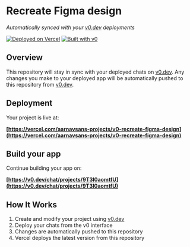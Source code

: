 # Recreate Figma design

*Automatically synced with your [v0.dev](https://v0.dev) deployments*

[![Deployed on Vercel](https://img.shields.io/badge/Deployed%20on-Vercel-black?style=for-the-badge&logo=vercel)](https://vercel.com/aarnavsans-projects/v0-recreate-figma-design)
[![Built with v0](https://img.shields.io/badge/Built%20with-v0.dev-black?style=for-the-badge)](https://v0.dev/chat/projects/9T3l0aomtfU)

## Overview

This repository will stay in sync with your deployed chats on [v0.dev](https://v0.dev).
Any changes you make to your deployed app will be automatically pushed to this repository from [v0.dev](https://v0.dev).

## Deployment

Your project is live at:

**[https://vercel.com/aarnavsans-projects/v0-recreate-figma-design](https://vercel.com/aarnavsans-projects/v0-recreate-figma-design)**

## Build your app

Continue building your app on:

**[https://v0.dev/chat/projects/9T3l0aomtfU](https://v0.dev/chat/projects/9T3l0aomtfU)**

## How It Works

1. Create and modify your project using [v0.dev](https://v0.dev)
2. Deploy your chats from the v0 interface
3. Changes are automatically pushed to this repository
4. Vercel deploys the latest version from this repository
